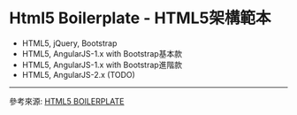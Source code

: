 # Html5 Boilerplate - HTML5架構範本

* HTML5, jQuery, Bootstrap
* HTML5, AngularJS-1.x with Bootstrap基本款
* HTML5, AngularJS-1.x with Bootstrap進階款
* HTML5, AngularJS-2.x (TODO)

---
參考來源: [HTML5 BOILERPLATE](https://html5boilerplate.com/)
